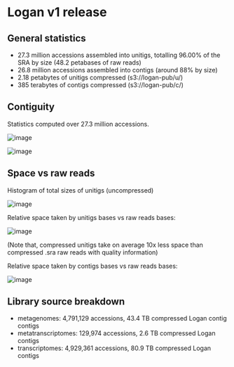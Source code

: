 # Logan v1 release

## General statistics

* 27.3 million accessions assembled into unitigs, totalling 96.00% of the SRA by size (48.2 petabases of raw reads)
* 26.8 million accessions assembled into contigs (around 88% by size)
* 2.18 petabytes of unitigs compressed (s3://logan-pub/u/)
* 385 terabytes of contigs compressed (s3://logan-pub/c/)

## Contiguity

Statistics computed over 27.3 million accessions.

![image](https://github.com/IndexThePlanet/Logan/assets/1218301/1567c75f-29e3-4f08-82d1-7acd751b8598)

![image](https://github.com/IndexThePlanet/Logan/assets/1218301/9cd20913-0083-427e-996f-885b76cf9809)

## Space vs raw reads

Histogram of total sizes of unitigs (uncompressed)

![image](https://github.com/IndexThePlanet/Logan/assets/1218301/bd2b4e6c-9a7f-4a56-8486-614098992639)

Relative space taken by unitigs bases vs raw reads bases: 

![image](https://github.com/IndexThePlanet/Logan/assets/1218301/28a3aa92-7905-4579-979b-295852237e81)

(Note that, compressed unitigs take on average 10x less space than compressed .sra raw reads with quality information)

Relative space taken by contigs bases vs raw reads bases: 

![image](https://github.com/IndexThePlanet/Logan/assets/1218301/c30627c0-8728-4590-bd92-a80045e9d87d)

## Library source breakdown

* metagenomes: 4,791,129 accessions, 43.4 TB compressed Logan contig contigs
* metatranscriptomes: 129,974 accessions, 2.6 TB compressed Logan contigs
* transcriptomes: 4,929,361 accessions, 80.9 TB compressed Logan contigs
